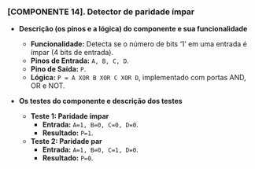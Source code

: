 ### [COMPONENTE 14]. Detector de paridade ímpar

* **Descrição (os pinos e a lógica) do componente e sua funcionalidade**
    * **Funcionalidade:** Detecta se o número de bits ‘1’ em uma entrada é ímpar (4 bits de entrada).
    * **Pinos de Entrada:** `A, B, C, D`.
    * **Pino de Saída:** `P`.
    * **Lógica:** `P = A XOR B XOR C XOR D`, implementado com portas AND, OR e NOT.

* **Os testes do componente e descrição dos testes**
    * **Teste 1: Paridade ímpar**
        * **Entrada:** `A=1, B=0, C=0, D=0`.
        * **Resultado:** `P=1`.
    * **Teste 2: Paridade par**
        * **Entrada:** `A=1, B=0, C=1, D=0`.
        * **Resultado:** `P=0`.

